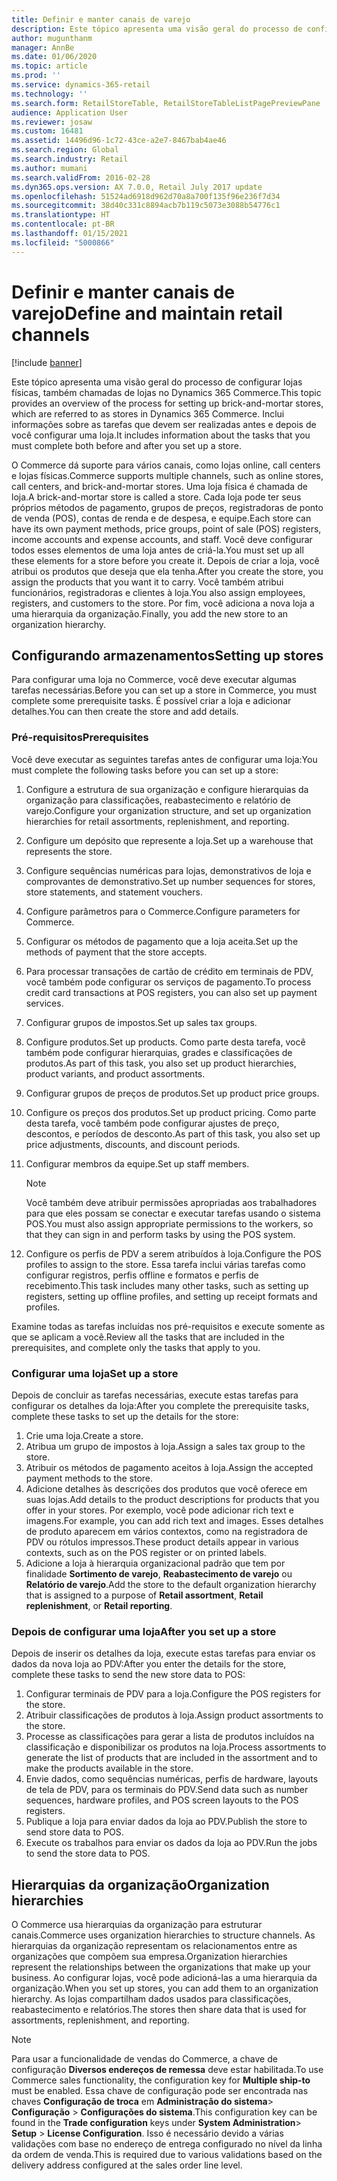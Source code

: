 ```yaml
---
title: Definir e manter canais de varejo
description: Este tópico apresenta uma visão geral do processo de configurar lojas físicas, também chamadas de lojas no Dynamics 365 Commerce. Inclui informações sobre as tarefas que devem ser realizadas antes e depois de você configurar uma loja.
author: mugunthanm
manager: AnnBe
ms.date: 01/06/2020
ms.topic: article
ms.prod: ''
ms.service: dynamics-365-retail
ms.technology: ''
ms.search.form: RetailStoreTable, RetailStoreTableListPagePreviewPane
audience: Application User
ms.reviewer: josaw
ms.custom: 16481
ms.assetid: 14496d96-1c72-43ce-a2e7-8467bab4ae46
ms.search.region: Global
ms.search.industry: Retail
ms.author: mumani
ms.search.validFrom: 2016-02-28
ms.dyn365.ops.version: AX 7.0.0, Retail July 2017 update
ms.openlocfilehash: 51524ad6918d962d70a8a700f135f96e236f7d34
ms.sourcegitcommit: 38d40c331c8894acb7b119c5073e3088b54776c1
ms.translationtype: HT
ms.contentlocale: pt-BR
ms.lasthandoff: 01/15/2021
ms.locfileid: "5000866"
---
```

# <a name="define-and-maintain-retail-channels"></a><span data-ttu-id="d2501-104">Definir e manter canais de varejo</span><span class="sxs-lookup"><span data-stu-id="d2501-104">Define and maintain retail channels</span></span>

[!include [banner](includes/banner.md)]

<span data-ttu-id="d2501-105">Este tópico apresenta uma visão geral do processo de configurar lojas físicas, também chamadas de lojas no Dynamics 365 Commerce.</span><span class="sxs-lookup"><span data-stu-id="d2501-105">This topic provides an overview of the process for setting up brick-and-mortar stores, which are referred to as stores in Dynamics 365 Commerce.</span></span> <span data-ttu-id="d2501-106">Inclui informações sobre as tarefas que devem ser realizadas antes e depois de você configurar uma loja.</span><span class="sxs-lookup"><span data-stu-id="d2501-106">It includes information about the tasks that you must complete both before and after you set up a store.</span></span>

<span data-ttu-id="d2501-107">O Commerce dá suporte para vários canais, como lojas online, call centers e lojas físicas.</span><span class="sxs-lookup"><span data-stu-id="d2501-107">Commerce supports multiple channels, such as online stores, call centers, and brick-and-mortar stores.</span></span> <span data-ttu-id="d2501-108">Uma loja física é chamada de loja.</span><span class="sxs-lookup"><span data-stu-id="d2501-108">A brick-and-mortar store is called a store.</span></span> <span data-ttu-id="d2501-109">Cada loja pode ter seus próprios métodos de pagamento, grupos de preços, registradoras de ponto de venda (POS), contas de renda e de despesa, e equipe.</span><span class="sxs-lookup"><span data-stu-id="d2501-109">Each store can have its own payment methods, price groups, point of sale (POS) registers, income accounts and expense accounts, and staff.</span></span> <span data-ttu-id="d2501-110">Você deve configurar todos esses elementos de uma loja antes de criá-la.</span><span class="sxs-lookup"><span data-stu-id="d2501-110">You must set up all these elements for a store before you create it.</span></span> <span data-ttu-id="d2501-111">Depois de criar a loja, você atribui os produtos que deseja que ela tenha.</span><span class="sxs-lookup"><span data-stu-id="d2501-111">After you create the store, you assign the products that you want it to carry.</span></span> <span data-ttu-id="d2501-112">Você também atribui funcionários, registradoras e clientes à loja.</span><span class="sxs-lookup"><span data-stu-id="d2501-112">You also assign employees, registers, and customers to the store.</span></span> <span data-ttu-id="d2501-113">Por fim, você adiciona a nova loja a uma hierarquia da organização.</span><span class="sxs-lookup"><span data-stu-id="d2501-113">Finally, you add the new store to an organization hierarchy.</span></span>

## <a name="setting-up-stores"></a><span data-ttu-id="d2501-114">Configurando armazenamentos</span><span class="sxs-lookup"><span data-stu-id="d2501-114">Setting up stores</span></span>

<span data-ttu-id="d2501-115">Para configurar uma loja no Commerce, você deve executar algumas tarefas necessárias.</span><span class="sxs-lookup"><span data-stu-id="d2501-115">Before you can set up a store in Commerce, you must complete some prerequisite tasks.</span></span> <span data-ttu-id="d2501-116">É possível criar a loja e adicionar detalhes.</span><span class="sxs-lookup"><span data-stu-id="d2501-116">You can then create the store and add details.</span></span>

### <a name="prerequisites"></a><span data-ttu-id="d2501-117">Pré-requisitos</span><span class="sxs-lookup"><span data-stu-id="d2501-117">Prerequisites</span></span>

<span data-ttu-id="d2501-118">Você deve executar as seguintes tarefas antes de configurar uma loja:</span><span class="sxs-lookup"><span data-stu-id="d2501-118">You must complete the following tasks before you can set up a store:</span></span>

1. <span data-ttu-id="d2501-119">Configure a estrutura de sua organização e configure hierarquias da organização para classificações, reabastecimento e relatório de varejo.</span><span class="sxs-lookup"><span data-stu-id="d2501-119">Configure your organization structure, and set up organization hierarchies for retail assortments, replenishment, and reporting.</span></span>
2. <span data-ttu-id="d2501-120">Configure um depósito que represente a loja.</span><span class="sxs-lookup"><span data-stu-id="d2501-120">Set up a warehouse that represents the store.</span></span>
3. <span data-ttu-id="d2501-121">Configure sequências numéricas para lojas, demonstrativos de loja e comprovantes de demonstrativo.</span><span class="sxs-lookup"><span data-stu-id="d2501-121">Set up number sequences for stores, store statements, and statement vouchers.</span></span>
4. <span data-ttu-id="d2501-122">Configure parâmetros para o Commerce.</span><span class="sxs-lookup"><span data-stu-id="d2501-122">Configure parameters for Commerce.</span></span>
5. <span data-ttu-id="d2501-123">Configurar os métodos de pagamento que a loja aceita.</span><span class="sxs-lookup"><span data-stu-id="d2501-123">Set up the methods of payment that the store accepts.</span></span>
6. <span data-ttu-id="d2501-124">Para processar transações de cartão de crédito em terminais de PDV, você também pode configurar os serviços de pagamento.</span><span class="sxs-lookup"><span data-stu-id="d2501-124">To process credit card transactions at POS registers, you can also set up payment services.</span></span>
7. <span data-ttu-id="d2501-125">Configurar grupos de impostos.</span><span class="sxs-lookup"><span data-stu-id="d2501-125">Set up sales tax groups.</span></span>
8. <span data-ttu-id="d2501-126">Configure produtos.</span><span class="sxs-lookup"><span data-stu-id="d2501-126">Set up products.</span></span> <span data-ttu-id="d2501-127">Como parte desta tarefa, você também pode configurar hierarquias, grades e classificações de produtos.</span><span class="sxs-lookup"><span data-stu-id="d2501-127">As part of this task, you also set up product hierarchies, product variants, and product assortments.</span></span>
9. <span data-ttu-id="d2501-128">Configurar grupos de preços de produtos.</span><span class="sxs-lookup"><span data-stu-id="d2501-128">Set up product price groups.</span></span>
10. <span data-ttu-id="d2501-129">Configure os preços dos produtos.</span><span class="sxs-lookup"><span data-stu-id="d2501-129">Set up product pricing.</span></span> <span data-ttu-id="d2501-130">Como parte desta tarefa, você também pode configurar ajustes de preço, descontos, e períodos de desconto.</span><span class="sxs-lookup"><span data-stu-id="d2501-130">As part of this task, you also set up price adjustments, discounts, and discount periods.</span></span>
11. <span data-ttu-id="d2501-131">Configurar membros da equipe.</span><span class="sxs-lookup"><span data-stu-id="d2501-131">Set up staff members.</span></span>

    > [!NOTE]
    > <span data-ttu-id="d2501-132">Você também deve atribuir permissões apropriadas aos trabalhadores para que eles possam se conectar e executar tarefas usando o sistema POS.</span><span class="sxs-lookup"><span data-stu-id="d2501-132">You must also assign appropriate permissions to the workers, so that they can sign in and perform tasks by using the POS system.</span></span>

12. <span data-ttu-id="d2501-133">Configure os perfis de PDV a serem atribuídos à loja.</span><span class="sxs-lookup"><span data-stu-id="d2501-133">Configure the POS profiles to assign to the store.</span></span> <span data-ttu-id="d2501-134">Essa tarefa inclui várias tarefas como configurar registros, perfis offline e formatos e perfis de recebimento.</span><span class="sxs-lookup"><span data-stu-id="d2501-134">This task includes many other tasks, such as setting up registers, setting up offline profiles, and setting up receipt formats and profiles.</span></span>

<span data-ttu-id="d2501-135">Examine todas as tarefas incluídas nos pré-requisitos e execute somente as que se aplicam a você.</span><span class="sxs-lookup"><span data-stu-id="d2501-135">Review all the tasks that are included in the prerequisites, and complete only the tasks that apply to you.</span></span>

### <a name="set-up-a-store"></a><span data-ttu-id="d2501-136">Configurar uma loja</span><span class="sxs-lookup"><span data-stu-id="d2501-136">Set up a store</span></span>

<span data-ttu-id="d2501-137">Depois de concluir as tarefas necessárias, execute estas tarefas para configurar os detalhes da loja:</span><span class="sxs-lookup"><span data-stu-id="d2501-137">After you complete the prerequisite tasks, complete these tasks to set up the details for the store:</span></span>

1. <span data-ttu-id="d2501-138">Crie uma loja.</span><span class="sxs-lookup"><span data-stu-id="d2501-138">Create a store.</span></span>
2. <span data-ttu-id="d2501-139">Atribua um grupo de impostos à loja.</span><span class="sxs-lookup"><span data-stu-id="d2501-139">Assign a sales tax group to the store.</span></span>
3. <span data-ttu-id="d2501-140">Atribuir os métodos de pagamento aceitos à loja.</span><span class="sxs-lookup"><span data-stu-id="d2501-140">Assign the accepted payment methods to the store.</span></span>
4. <span data-ttu-id="d2501-141">Adicione detalhes às descrições dos produtos que você oferece em suas lojas.</span><span class="sxs-lookup"><span data-stu-id="d2501-141">Add details to the product descriptions for products that you offer in your stores.</span></span> <span data-ttu-id="d2501-142">Por exemplo, você pode adicionar rich text e imagens.</span><span class="sxs-lookup"><span data-stu-id="d2501-142">For example, you can add rich text and images.</span></span> <span data-ttu-id="d2501-143">Esses detalhes de produto aparecem em vários contextos, como na registradora de PDV ou rótulos impressos.</span><span class="sxs-lookup"><span data-stu-id="d2501-143">These product details appear in various contexts, such as on the POS register or on printed labels.</span></span>
5. <span data-ttu-id="d2501-144">Adicione a loja à hierarquia organizacional padrão que tem por finalidade **Sortimento de varejo**, **Reabastecimento de varejo** ou **Relatório de varejo**.</span><span class="sxs-lookup"><span data-stu-id="d2501-144">Add the store to the default organization hierarchy that is assigned to a purpose of **Retail assortment**, **Retail replenishment**, or **Retail reporting**.</span></span>

### <a name="after-you-set-up-a-store"></a><span data-ttu-id="d2501-145">Depois de configurar uma loja</span><span class="sxs-lookup"><span data-stu-id="d2501-145">After you set up a store</span></span>

<span data-ttu-id="d2501-146">Depois de inserir os detalhes da loja, execute estas tarefas para enviar os dados da nova loja ao PDV:</span><span class="sxs-lookup"><span data-stu-id="d2501-146">After you enter the details for the store, complete these tasks to send the new store data to POS:</span></span>

1. <span data-ttu-id="d2501-147">Configurar terminais de PDV para a loja.</span><span class="sxs-lookup"><span data-stu-id="d2501-147">Configure the POS registers for the store.</span></span>
2. <span data-ttu-id="d2501-148">Atribuir classificações de produtos à loja.</span><span class="sxs-lookup"><span data-stu-id="d2501-148">Assign product assortments to the store.</span></span>
3. <span data-ttu-id="d2501-149">Processe as classificações para gerar a lista de produtos incluídos na classificação e disponibilizar os produtos na loja.</span><span class="sxs-lookup"><span data-stu-id="d2501-149">Process assortments to generate the list of products that are included in the assortment and to make the products available in the store.</span></span>
4. <span data-ttu-id="d2501-150">Envie dados, como sequências numéricas, perfis de hardware, layouts de tela de PDV, para os terminais do PDV.</span><span class="sxs-lookup"><span data-stu-id="d2501-150">Send data such as number sequences, hardware profiles, and POS screen layouts to the POS registers.</span></span>
5. <span data-ttu-id="d2501-151">Publique a loja para enviar dados da loja ao PDV.</span><span class="sxs-lookup"><span data-stu-id="d2501-151">Publish the store to send store data to POS.</span></span>
6. <span data-ttu-id="d2501-152">Execute os trabalhos para enviar os dados da loja ao PDV.</span><span class="sxs-lookup"><span data-stu-id="d2501-152">Run the jobs to send the store data to POS.</span></span>

## <a name="organization-hierarchies"></a><span data-ttu-id="d2501-153">Hierarquias da organização</span><span class="sxs-lookup"><span data-stu-id="d2501-153">Organization hierarchies</span></span>

<span data-ttu-id="d2501-154">O Commerce usa hierarquias da organização para estruturar canais.</span><span class="sxs-lookup"><span data-stu-id="d2501-154">Commerce uses organization hierarchies to structure channels.</span></span> <span data-ttu-id="d2501-155">As hierarquias da organização representam os relacionamentos entre as organizações que compõem sua empresa.</span><span class="sxs-lookup"><span data-stu-id="d2501-155">Organization hierarchies represent the relationships between the organizations that make up your business.</span></span> <span data-ttu-id="d2501-156">Ao configurar lojas, você pode adicioná-las a uma hierarquia da organização.</span><span class="sxs-lookup"><span data-stu-id="d2501-156">When you set up stores, you can add them to an organization hierarchy.</span></span> <span data-ttu-id="d2501-157">As lojas compartilham dados usados para classificações, reabastecimento e relatórios.</span><span class="sxs-lookup"><span data-stu-id="d2501-157">The stores then share data that is used for assortments, replenishment, and reporting.</span></span>

> [!NOTE]
> <span data-ttu-id="d2501-158">Para usar a funcionalidade de vendas do Commerce, a chave de configuração **Diversos endereços de remessa** deve estar habilitada.</span><span class="sxs-lookup"><span data-stu-id="d2501-158">To use Commerce sales functionality, the configuration key for **Multiple ship-to** must be enabled.</span></span> <span data-ttu-id="d2501-159">Essa chave de configuração pode ser encontrada nas chaves **Configuração de troca** em **Administração do sistema**\> **Configuração** \> **Configurações do sistema**.</span><span class="sxs-lookup"><span data-stu-id="d2501-159">This configuration key can be found in the **Trade configuration** keys under **System Administration**\> **Setup** \> **License Configuration**.</span></span> <span data-ttu-id="d2501-160">Isso é necessário devido a várias validações com base no endereço de entrega configurado no nível da linha da ordem de venda.</span><span class="sxs-lookup"><span data-stu-id="d2501-160">This is required due to various validations based on the delivery address configured at the sales order line level.</span></span>

